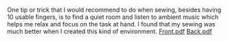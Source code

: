 One tip or trick that I would recommend to do when sewing, besides having 10 usable fingers, is to find a quiet room and listen to ambient music which helps me relax and focus on the task at hand. I found that my sewing was much better when I created this kind of environment.
[Front.pdf](https://github.com/JakobGC/jakobgc.github.io/files/10788338/Front.pdf)
[Back.pdf](https://github.com/JakobGC/jakobgc.github.io/files/10788340/Back.pdf)

